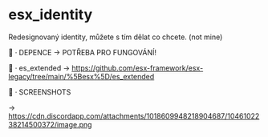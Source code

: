 # esx_identity
Redesignovaný identity, můžete s tím dělat co chcete. (not mine)

💸 · DEPENCE -> POTŘEBA PRO FUNGOVÁNÍ!


💸 · es_extended -> https://github.com/esx-framework/esx-legacy/tree/main/%5Besx%5D/es_extended

💸 · SCREENSHOTS

-> https://cdn.discordapp.com/attachments/1018609948218904687/1046102238214500372/image.png


